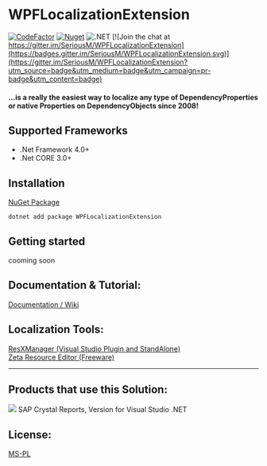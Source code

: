 # WPFLocalizationExtension
[![CodeFactor](https://www.codefactor.io/repository/github/xamlmarkupextensions/wpflocalizationextension/badge/master)](https://www.codefactor.io/repository/github/xamlmarkupextensions/wpflocalizationextension/overview/master)
[![Nuget](https://img.shields.io/nuget/v/WpfLocalizeExtension.svg)](https://www.nuget.org/packages/WpfLocalizeExtension)
![.NET](https://github.com/XAMLMarkupExtensions/WPFLocalizationExtension/workflows/.NET/badge.svg)
[![Join the chat at https://gitter.im/SeriousM/WPFLocalizationExtension](https://badges.gitter.im/SeriousM/WPFLocalizationExtension.svg)](https://gitter.im/SeriousM/WPFLocalizationExtension?utm_source=badge&utm_medium=badge&utm_campaign=pr-badge&utm_content=badge)

#### ...is a really the easiest way to localize any type of DependencyProperties or native Properties on DependencyObjects since 2008!

## Supported Frameworks

* .Net Framework 4.0+
* .Net CORE 3.0+

## Installation

[NuGet Package](https://nuget.org/packages/WpfLocalizeExtension/)

```net
dotnet add package WPFLocalizationExtension
```

## Getting started

cooming soon

## Documentation & Tutorial:
[Documentation / Wiki](docs/README.md)

## Localization Tools:
[ResXManager (Visual Studio Plugin and StandAlone)](http://visualstudiogallery.msdn.microsoft.com/3b64e04c-e8de-4b97-8358-06c73a97cc68)  
[Zeta Resource Editor (Freeware)](http://www.zeta-resource-editor.com/index.html)

-----

## Products that use this Solution:

![](/docs/SAPLogo.gif) SAP Crystal Reports, Version for Visual Studio .NET

## License:
[MS-PL](https://github.com/XAMLMarkupExtensions/WPFLocalizationExtension/blob/master/LICENSE)
